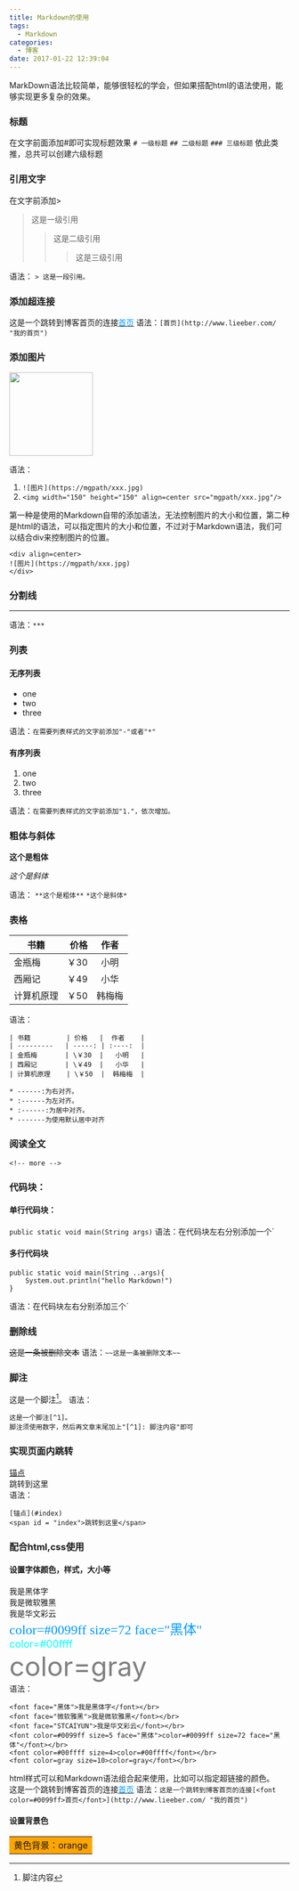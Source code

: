 ```yaml
---
title: Markdown的使用
tags:
  - Markdown
categories:
  - 博客
date: 2017-01-22 12:39:04
---
```


MarkDown语法比较简单，能够很轻松的学会，但如果搭配html的语法使用，能够实现更多复杂的效果。

### 标题

在文字前面添加#即可实现标题效果
`# 一级标题`
`## 二级标题`
`### 三级标题`
依此类推，总共可以创建六级标题

<!-- more -->

### 引用文字
在文字前添加>
> 这是一级引用
>>这是二级引用
>>> 这是三级引用

语法：
`> 这是一段引用。`

### 添加超连接

这是一个跳转到博客首页的连接[<font color=#0099ff>首页</font>](http://www.lieeber.com/ "我的首页")
语法：`[首页](http://www.lieeber.com/ "我的首页")`


### 添加图片

<img width="150" height="150" align=center src="http://www.lieeber.com/images/lieeber.jpg"/>

语法：
1. `![图片](https://mgpath/xxx.jpg)`
2. `<img width="150" height="150" align=center src="mgpath/xxx.jpg"/>`

第一种是使用的Markdown自带的添加语法，无法控制图片的大小和位置，第二种是html的语法，可以指定图片的大小和位置，不过对于Markdown语法，我们可以结合div来控制图片的位置。

```
<div align=center>
![图片](https://mgpath/xxx.jpg)
</div>
```

### 分割线
***
语法：`***`

### 列表

#### 无序列表
- one
- two
- three

语法：`在需要列表样式的文字前添加"-"或者"*"`

#### 有序列表
1. one
2. two
3. three

语法：`在需要列表样式的文字前添加"1."，依次增加。`

### 粗体与斜体

**这个是粗体**

*这个是斜体*

语法：
`**这个是粗体**`
`*这个是斜体*`

### 表格

| 书籍         | 价格   |  作者    |
| ---------   | -----: | :----:  |
| 金瓶梅       | ￥30  |   小明   |
| 西厢记       | ￥49  |   小华   |
| 计算机原理    | ￥50  |  韩梅梅  |

语法：
```
| 书籍         | 价格   |  作者    |
| ---------   | -----: | :----:  |
| 金瓶梅       | \￥30  |   小明   |
| 西厢记       | \￥49  |   小华   |
| 计算机原理    | \￥50  |  韩梅梅  |

* ------:为右对齐。 
* :------为左对齐。 
* :------:为居中对齐。 
* -------为使用默认居中对齐
```

### 阅读全文
`<!-- more -->`

### 代码块：

#### 单行代码块：
`public static void main(String args)`
语法：在代码块左右分别添加一个&acute;

#### 多行代码块
```
public static void main(String ..args){
    System.out.println("hello Markdown!")
}
```
语法：在代码块左右分别添加三个&acute;

### 删除线
~~这是一条被删除文本~~
语法：`~~这是一条被删除文本~~`

### 脚注
这是一个脚注[^1]。
语法：
```
这是一个脚注[^1]。
脚注须使用数字，然后再文章末尾加上"[^1]: 脚注内容"即可
```
### 实现页面内跳转
[锚点](#index)
<br>
<span id = "index">跳转到这里</span><br>
语法：
```
[锚点](#index)
<span id = "index">跳转到这里</span>
```

### 配合html,css使用
#### 设置字体颜色，样式，大小等
<font face="黑体">我是黑体字</font></br>
<font face="微软雅黑">我是微软雅黑</font></br>
<font face="STCAIYUN">我是华文彩云</font></br>
<font color=#0099ff size=5 face="黑体">color=#0099ff size=72 face="黑体"</font></br>
<font color=#00ffff size=4>color=#00ffff</font></br>
<font color=gray size=10>color=gray</font></br>
语法：
```
<font face="黑体">我是黑体字</font></br>
<font face="微软雅黑">我是微软雅黑</font></br>
<font face="STCAIYUN">我是华文彩云</font></br>
<font color=#0099ff size=5 face="黑体">color=#0099ff size=72 face="黑体"</font></br>
<font color=#00ffff size=4>color=#00ffff</font></br>
<font color=gray size=10>color=gray</font></br>
```

html样式可以和Markdown语法组合起来使用，比如可以指定超链接的颜色。<br>
这是一个跳转到博客首页的连接[<font color=#0099ff>首页</font>](http://www.lieeber.com/ "我的首页")
语法：`这是一个跳转到博客首页的连接[<font color=#0099ff>首页</font>](http://www.lieeber.com/ "我的首页")`
#### 设置背景色
<table><tr><td bgcolor=orange>黄色背景：orange</td></tr></table>


[^1]: 脚注内容